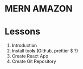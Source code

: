 # MERN AMAZON

# Lessons
1. Introduction
2. Install tools (Github, prettier $ ?)
3. Create React App
4. Create Git Repository